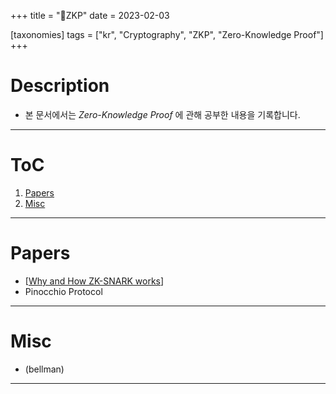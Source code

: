 +++
title = "🔐ZKP"
date = 2023-02-03

[taxonomies]
tags = ["kr", "Cryptography", "ZKP", "Zero-Knowledge Proof"]
+++

# Description
- 본 문서에서는 *Zero-Knowledge Proof* 에 관해 공부한 내용을 기록합니다.
---
# ToC
1. [Papers](#Papers)
2. [Misc](#Misc)
---
# Papers
- [[Why and How ZK-SNARK works](https://c0np4nn4.github.io/ZKP/Papers/why-and-how-zk-snark-works/)]
- Pinocchio Protocol
---
# Misc
- (bellman)
---
